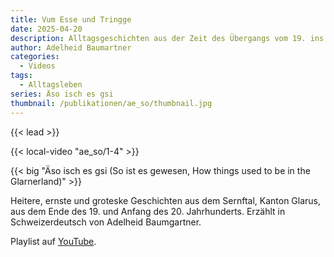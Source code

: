 ```yaml
---
title: Vum Esse und Tringge
date: 2025-04-20
description: Alltagsgeschichten aus der Zeit des Übergangs vom 19. ins 20. Jahrhundert
author: Adelheid Baumartner
categories:
  - Videos
tags:
  - Alltagsleben
series: Äso isch es gsi
thumbnail: /publikationen/ae_so/thumbnail.jpg
---
```


{{< lead >}}

{{< local-video "ae_so/1-4" >}}

{{< big "Äso isch es gsi (So ist es gewesen, How things used to be in the Glarnerland)" >}}

Heitere, ernste und groteske Geschichten aus dem Sernftal, Kanton
Glarus, aus dem Ende des 19. und Anfang des 20. Jahrhunderts. Erzählt
in Schweizerdeutsch von Adelheid Baumgartner.

Playlist auf [YouTube](https://www.youtube.com/watch?v=Gv3gvmMY-Gc&list=PL5t_kkYtedKSfJzmelLbRK-zIYjDBGD7r&ab_channel=OGVEngi).

